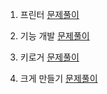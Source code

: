 1. 프린터
 [문제풀이](https://pro-grammers.tistory.com/57)

2. 기능 개발
 [문제풀이](https://pro-grammers.tistory.com/58)

3. 키로거
 [문제풀이](https://pro-grammers.tistory.com/55)

4. 크게 만들기
 [문제풀이](https://pro-grammers.tistory.com/56)